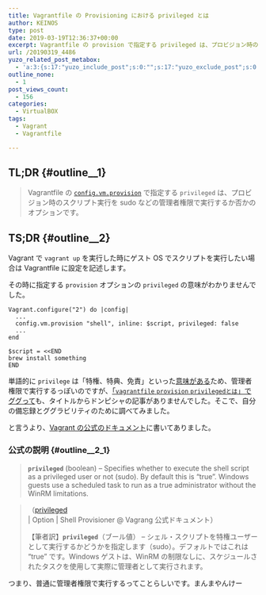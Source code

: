 ```yaml
---
title: Vagrantfile の Provisioning における privileged とは
author: KEINOS
type: post
date: 2019-03-19T12:36:37+00:00
excerpt: Vagrantfile の provision で指定する privileged は、プロビジョン時のスクリプト実行を sudo などの管理者権限で実行するか否かのオプションです。
url: /20190319_4486
yuzo_related_post_metabox:
  - 'a:3:{s:17:"yuzo_include_post";s:0:"";s:17:"yuzo_exclude_post";s:0:"";s:21:"yuzo_disabled_related";N;}'
outline_none:
  - 1
post_views_count:
  - 156
categories:
  - VirtualBOX
tags:
  - Vagrant
  - Vagrantfile

---
```

## TL;DR {#outline__1}

> Vagrantfile の [`config.vm.provision`][1] で指定する `privileged` は、プロビジョン時のスクリプト実行を sudo などの管理者権限で実行するか否かのオプションです。 

## TS;DR {#outline__2}

Vagrant で `vagrant up` を実行した時にゲスト OS でスクリプトを実行したい場合は Vagrantfile に設定を記述します。

その時に指定する `provision` オプションの `privileged` の意味がわかりませんでした。

<pre><code class="language-ruby">Vagrant.configure("2") do |config|
  ...
  config.vm.provision "shell", inline: $script, privileged: false
  ...
end

$script = &lt;&lt;END
brew install something
END
</code></pre>

単語的に `privilege` は「特権、特典、免責」といった[意味がある][2]ため、管理者権限で実行するっぽいのですが、[「`vagrantfile` `provision` `privilegedとは`」でググって][3]も、タイトルからドンピシャの記事がありませんでした。そこで、自分の備忘録とググラビリティのために調べてみました。

と言うより、[Vagrant の公式のドキュメント][4]に書いてありました。

### 公式の説明 {#outline__2_1}

> **`privileged`** (boolean) &#8211; Specifies whether to execute the shell script as a privileged user or not (sudo). By default this is &#8220;true&#8221;. Windows guests use a scheduled task to run as a true administrator without the WinRM limitations.
    
> （[privileged][5] | Option | Shell Provisioner @ Vagrang 公式ドキュメント）
> 
> 【筆者訳】**`privileged`**（ブール値） &#8211; シェル・スクリプトを特権ユーザーとして実行するかどうかを指定します（sudo）。デフォルトではこれは &#8220;true&#8221; です。Windows ゲストは、WinRM の制限なしに、スケジュールされたタスクを使用して実際に管理者として実行されます。 

つまり、普通に管理者権限で実行するってことらしいです。まんまやんけー

 [1]: https://www.vagrantup.com/docs/vagrantfile/machine_settings.html#config-vm-provision
 [2]: https://eow.alc.co.jp/search?q=privilege
 [3]: https://www.google.com/search?q=vagrantfile+provision+privileged%E3%81%A8%E3%81%AF
 [4]: https://www.vagrantup.com/docs/
 [5]: https://www.vagrantup.com/docs/provisioning/shell.html#privileged